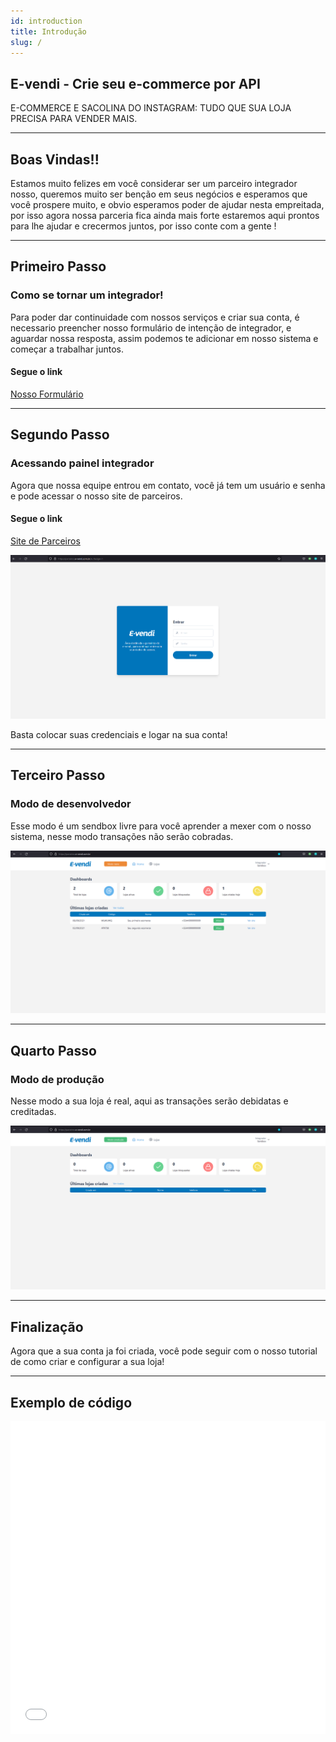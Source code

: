 ```yaml
---
id: introduction
title: Introdução
slug: /
---
```


## E-vendi - Crie seu e-commerce por API

E-COMMERCE E SACOLINA DO INSTAGRAM: TUDO QUE SUA LOJA PRECISA PARA VENDER MAIS.

---

## Boas Vindas!!

Estamos muito felizes em você considerar ser um parceiro integrador nosso, queremos muito ser benção em seus negócios e esperamos que você prospere muito, e obvio esperamos poder de ajudar nesta empreitada, por isso agora nossa parceria fica ainda mais forte estaremos aqui prontos para lhe ajudar e crecermos juntos, por isso conte com a gente !

---

## Primeiro Passo

### Como se tornar um integrador!

Para poder dar continuidade com nossos serviços e criar sua conta, é necessario preencher nosso formulário de intenção de integrador, e aguardar nossa resposta, assim podemos te adicionar em nosso sistema e começar a trabalhar juntos.

#### Segue o link

[Nosso Formulário](https://docs.google.com/forms/d/e/1FAIpQLScbMScC54Eb3YdIYpqqK3K-V1NG8yydKT4f1iOejmJbDTj_ow/viewform 'Formulário para a integração')

---

## Segundo Passo

### Acessando painel integrador

Agora que nossa equipe entrou em contato, você já tem um usuário e senha e pode acessar o nosso site de parceiros.

#### Segue o link

[Site de Parceiros](https://parceiros.e-vendi.com.br/auth/sign-in 'Página de Login')

![img](../../img/telaLogin.png)

Basta colocar suas credenciais e logar na sua conta!

---

## Terceiro Passo

### Modo de desenvolvedor

Esse modo é um sendbox livre para você aprender a mexer com o nosso sistema, nesse modo transações não serão cobradas.

![img](../../img/dev.png)

---

## Quarto Passo

### Modo de produção

Nesse modo a sua loja é real, aqui as transações serão debidatas e creditadas.

![img](../../img/prod.png)

---

## Finalização

Agora que a sua conta ja foi criada, você pode seguir com o nosso tutorial de como criar e configurar a sua loja!

---

## Exemplo de código

<iframe src="//api.apiembed.com/?source=https://raw.githubusercontent.com/e-vendi/e-vendi-docs/main/json-examples/example.json&targets=all" frameborder="0" scrolling="no" width="100%" height="500px" seamless></iframe>
